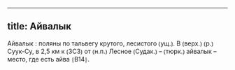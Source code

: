 
---
title: Айвалык
---
Айвалык
: поляны по тальвегу крутого, лесистого ⦅ущ.⦆. В ⦅верх.⦆ ⦅р.⦆ Суук-Су, в 2,5 км к ⦅ЗСЗ⦆ от ⦅н.п.⦆ Лесное ⦅Судак.⦆ – ⦅тюрк.⦆ айвалык – место, где есть айва ⦃В14⦄.
